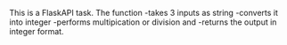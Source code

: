This is a FlaskAPI task.
The function 
-takes 3 inputs as string 
-converts it into integer 
-performs multipication or division and 
-returns the output in integer format.